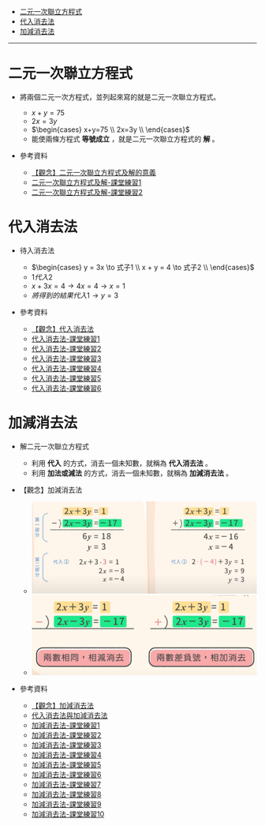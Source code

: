 * [二元一次聯立方程式](#二元一次聯立方程式)
* [代入消去法](#代入消去法)
* [加減消去法](#加減消去法)

---

# 二元一次聯立方程式

- 將兩個二元一次方程式，並列起來寫的就是二元一次聯立方程式。
	- $x+y=75$
	- $2x=3y$
	- $\begin{cases}
      x+y=75 \\
      2x=3y \\
    \end{cases}$
  - 能使兩條方程式 **等號成立** ，就是二元一次聯立方程式的 **解** 。

- 參考資料
  - [【觀念】二元一次聯立方程式及解的意義](https://www.youtube.com/watch?v=jRx8ZH4PfH4 "【觀念】二元一次聯立方程式及解的意義")
  - [二元一次聯立方程式及解-課堂練習1](https://www.junyiacademy.org/article/6c450cce478b4fd789bc21fc01ac4a74 "二元一次聯立方程式及解-課堂練習1")
  - [二元一次聯立方程式及解-課堂練習2](https://www.junyiacademy.org/article/3f778e0f2e884e56a4745d8db68aaea8 "二元一次聯立方程式及解-課堂練習2")

# 代入消去法

- 待入消去法
  - $\begin{cases}
      y = 3x  \to  式子1 \\
      x + y = 4  \to 式子2 \\ 
  \end{cases}$
  - $1 代入 2$
  - $x + 3x = 4 \to 4x = 4 \to x = 1$
  - $將得到的結果代入 1 \to y = 3$
  
- 參考資料
  - [【觀念】代入消去法](https://www.youtube.com/watch?v=IB32lfd1qzE "【觀念】代入消去法")
  - [代入消去法-課堂練習1](https://www.junyiacademy.org/article/7cbbb48ef89d42e697a4b2084b509195 "代入消去法-課堂練習1")
  - [代入消去法-課堂練習2](https://www.junyiacademy.org/article/ed294b238bf640619124d96f2edafc87 "代入消去法-課堂練習2")
  - [代入消去法-課堂練習3](https://www.junyiacademy.org/article/671a85c3830c404aa0887e3e373863ec "代入消去法-課堂練習3")
  - [代入消去法-課堂練習4](https://www.junyiacademy.org/article/cb9e2eafb3084236a43f86f6f859e2e2 "代入消去法-課堂練習4")
  - [代入消去法-課堂練習5](https://www.junyiacademy.org/article/9448acfd633d45e28952efa18d056631 "代入消去法-課堂練習5")
  - [代入消去法-課堂練習6](https://www.junyiacademy.org/article/6b7e1da269eb49488bfc755a7820ba06 "代入消去法-課堂練習6")

# 加減消去法

- 解二元一次聯立方程式
	- 利用 **代入** 的方式，消去一個未知數，就稱為 **代入消去法** 。
	- 利用 **加法或減法** 的方式，消去一個未知數，就稱為 **加減消去法** 。

- 【觀念】加減消去法
  - ![【觀念】加減消去法1-康軒版](https://github.com/aquariusCCA/mathematics/blob/main/%E5%88%9D%E4%B8%80%E6%95%B8%E5%AD%B8/%E4%BA%8C%E5%85%83%E4%B8%80%E6%AC%A1%E8%81%AF%E7%AB%8B%E6%96%B9%E7%A8%8B%E5%BC%8F/images/%E3%80%90%E8%A7%80%E5%BF%B5%E3%80%91%E5%8A%A0%E6%B8%9B%E6%B6%88%E5%8E%BB%E6%B3%951-%E5%BA%B7%E8%BB%92%E7%89%88.png?raw=true "【觀念】加減消去法1-康軒版")
  - ![【【觀念】加減消去法2-康軒版](https://github.com/aquariusCCA/mathematics/blob/main/%E5%88%9D%E4%B8%80%E6%95%B8%E5%AD%B8/%E4%BA%8C%E5%85%83%E4%B8%80%E6%AC%A1%E8%81%AF%E7%AB%8B%E6%96%B9%E7%A8%8B%E5%BC%8F/images/%E3%80%90%E8%A7%80%E5%BF%B5%E3%80%91%E5%8A%A0%E6%B8%9B%E6%B6%88%E5%8E%BB%E6%B3%952-%E5%BA%B7%E8%BB%92%E7%89%88.png?raw=true "【觀念】加減消去法2-康軒版")

- 參考資料
  - [【觀念】加減消去法](https://www.youtube.com/watch?v=OlH2ljqpwP8 "【觀念】加減消去法")
  - [代入消去法與加減消去法](https://www.junyiacademy.org/article/ce18e6b096824faf9bf4a3bc7f004e35 "代入消去法與加減消去法")
  - [加減消去法-課堂練習1](https://www.junyiacademy.org/article/0b09b75cc52341398a2becff292f2786 "加減消去法-課堂練習1")
  - [加減消去法-課堂練習2](https://www.junyiacademy.org/article/530ebc1474654048a901d894f745b96e "加減消去法-課堂練習2")
  - [加減消去法-課堂練習3](https://www.junyiacademy.org/article/ca21dcff42e44032aa761f76a8eed0f8 "加減消去法-課堂練習3")
  - [加減消去法-課堂練習4](https://www.junyiacademy.org/article/92db4af775be43c493f67754490d53fe "加減消去法-課堂練習4")
  - [加減消去法-課堂練習5](https://www.junyiacademy.org/article/d817089ad2c649d6bdcff64bdcc43c34 "加減消去法-課堂練習5")
  - [加減消去法-課堂練習6](https://www.junyiacademy.org/article/7c85d48bff794957aef0abdf93298007 "加減消去法-課堂練習6")
  - [加減消去法-課堂練習7](https://www.junyiacademy.org/article/2125bbc53bfa4be3a5302d4767b2b368 "加減消去法-課堂練習7")
  - [加減消去法-課堂練習8](https://www.junyiacademy.org/article/e630740ab32a40c7a37905c12975ff3f "加減消去法-課堂練習8")
  - [加減消去法-課堂練習9](https://www.junyiacademy.org/article/683c7b2e42a249ecaaf0c9837a38d143 "加減消去法-課堂練習9")
  - [加減消去法-課堂練習10](https://www.junyiacademy.org/article/dc4bb4fff0594a30b47db821b18f7cca "加減消去法-課堂練習10")
